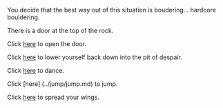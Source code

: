 You decide that the best way out of this situation is boudering... hardcore bouldering.

There is a door at the top of the rock.

Click [here](../froboznia/froboznia.md) to open the door.

Click [here](../marshmallow.md) to lower yourself back down into the pit of despair.

Click [here](../dance/dance.md) to dance.

Click [here] (../jump/jump.md) to jump.

Click [here](../fly-falcon/fly-falcon.md) to spread your wings.
